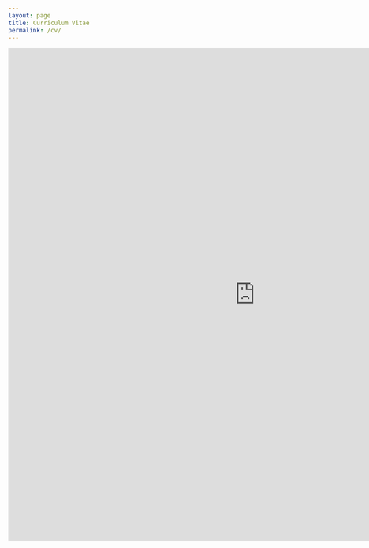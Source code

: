 ```yaml
---
layout: page
title: Curriculum Vitae
permalink: /cv/
---
```


<embed src="http://aaronameek.com/aam_cv.pdf" width="1000" height="1000" type="application/pdf">